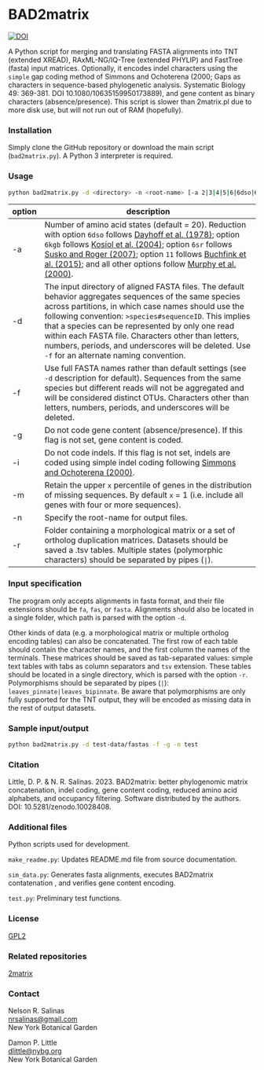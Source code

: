 # BAD2matrix

[![DOI](https://zenodo.org/badge/DOI/10.5281/zenodo.10028408.svg)](https://doi.org/10.5281/zenodo.10028408)

A Python script for merging and translating FASTA alignments into TNT (extended XREAD), RAxML-NG/IQ-Tree (extended PHYLIP) and FastTree (fasta) input matrices. Optionally, it encodes indel characters using the `simple` gap coding method of Simmons and Ochoterena (2000; Gaps as characters in sequence-based phylogenetic analysis. Systematic Biology 49: 369-381. DOI 10.1080/10635159950173889), and gene content as binary characters (absence/presence). This script is slower than 2matrix.pl due to more disk use, but will not run out of RAM (hopefully).

### Installation

Simply clone the GitHub repository or download the main script (`bad2matrix.py`). A Python 3 interpreter is required.

### Usage

```bash
python bad2matrix.py -d <directory> -n <root-name> [-a 2|3|4|5|6|6dso|6kgb|6sr|8|10|11|12|15|18|20] [-f] [-g] [-i] [-m int] [-t <directory>]
```

| option | description |
| --- | --- |
-a | Number of amino acid states (default = 20). Reduction with option `6dso` follows [Dayhoff et al. (1978)](http://chagall.med.cornell.edu/BioinfoCourse/PDFs/Lecture2/Dayhoff1978.pdf); option `6kgb` follows [Kosiol et al. (2004)](https://doi.org/10.1016/j.jtbi.2003.12.010); option `6sr` follows [Susko and Roger (2007)](https://doi.org/10.1093/molbev/msm144); option `11` follows [Buchfink et al. (2015)](https://doi.org/10.1038/nmeth.3176); and all other options follow [Murphy et al. (2000)](https://doi.org/10.1093/protein/13.3.149).
-d | The input directory of aligned FASTA files. The default behavior aggregates sequences of the same species across partitions, in which case names should use the following convention: `>species#sequenceID`. This implies that a species can be represented by only one read within each FASTA file. Characters other than letters, numbers, periods, and underscores will be deleted. Use `-f` for an alternate naming convention.
-f | Use full FASTA names rather than default settings (see `-d` description for default). Sequences from the same species but different reads will not be aggregated and will be considered distinct OTUs. Characters other than letters, numbers, periods, and underscores will be deleted.
-g | Do not code gene content (absence/presence). If this flag is not set, gene content is coded.
-i | Do not code indels. If this flag is not set, indels are coded using simple indel coding following [Simmons and Ochoterena (2000)](https://doi.org/10.1080/10635159950173889).
-m | Retain the upper `x` percentile of genes in the distribution of missing sequences. By default `x` = 1 (i.e. include all genes with four or more sequences).
-n | Specify the root-name for output files.
-r | Folder containing a morphological matrix or a set of ortholog duplication matrices. Datasets should be saved a .tsv tables. Multiple states (polymorphic characters) should be separated by pipes (`\|`).

### Input specification

The program only accepts alignments in fasta format, and their file extensions should be `fa`, `fas`, or `fasta`. Alignments should also be located in a single folder, which path is parsed with the option `-d`.

Other kinds of data (e.g. a morphological matrix or multiple ortholog encoding tables) can also be concatenated. The first row of each table should contain the character names, and the first column the names of the terminals. These matrices should be saved as tab-separated values: simple text tables with tabs as column separators and `tsv` extension. These tables should be located in a single directory, which is parsed with the option `-r`. Polymorphisms should be separated by pipes (`|`): `leaves_pinnate|leaves_bipinnate`. Be aware that polymorphisms are only fully supported for the TNT output, they will be encoded as missing data in the rest of output datasets.

### Sample input/output

```bash
python bad2matrix.py -d test-data/fastas -f -g -n test
```

### Citation

Little, D. P. & N. R. Salinas. 2023. BAD2matrix: better phylogenomic matrix concatenation, indel coding, gene content coding, reduced amino acid alphabets, and occupancy filtering. Software distributed by the authors. DOI: 10.5281/zenodo.10028408.

### Additional files

Python scripts used for development.

`make_readme.py`: Updates README.md file from source documentation.

`sim_data.py`: Generates fasta alignments, executes BAD2matrix contatenation , and verifies gene content encoding.

`test.py`: Preliminary test functions.

### License

[GPL2](https://github.com/dpl10/BAD2matrix/blob/master/LICENSE)

### Related repositories

[2matrix](https://github.com/nrsalinas/2matrix)

### Contact

Nelson R. Salinas  
nrsalinas@gmail.com  
New York Botanical Garden  

Damon P. Little  
dlittle@nybg.org  
New York Botanical Garden  

